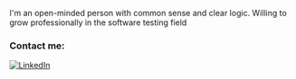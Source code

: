 I'm an open-minded person with common sense and clear logic. Willing to grow professionally in the software testing field

### Contact me:
[![LinkedIn](https://img.shields.io/badge/-LinkedIn-090909?style=for-the-badge&logo=linkedin&logoColor=007BB6)](https://www.linkedin.com/in/margaritabobrik/)
